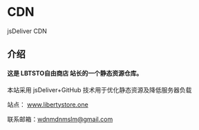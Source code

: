 # CDN
jsDeliver CDN

## 介绍 

#### 这是 LBTSTO自由商店 站长的一个静态资源仓库。

本站采用 jsDeliver+GitHub 技术用于优化静态资源及降低服务器负载

站点： www.libertystore.one

联系邮箱：wdnmdnmslm@gmail.com
